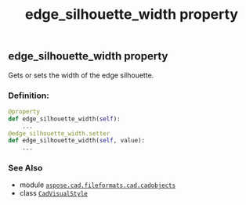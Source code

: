 ﻿---
title: edge_silhouette_width property
second_title: Aspose.CAD for Python via .NET API References
description: 
type: docs
weight: 280
url: /python-net/aspose.cad.fileformats.cad.cadobjects/cadvisualstyle/edge_silhouette_width/
is_root: false
---

## edge_silhouette_width property


Gets or sets the width of the edge silhouette.
### Definition:
```python
@property
def edge_silhouette_width(self):
    ...
@edge_silhouette_width.setter
def edge_silhouette_width(self, value):
    ...
```

### See Also
* module [`aspose.cad.fileformats.cad.cadobjects`](../../)
* class [`CadVisualStyle`](/cad/python-net/aspose.cad.fileformats.cad.cadobjects/cadvisualstyle)
